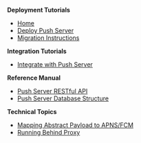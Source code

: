 **Deployment Tutorials**

- [Home](./Readme.md)
- [Deploy Push Server](./Deploying-Push-Server.md)
- [Migration Instructions](./Migration-Instructions.md)

**Integration Tutorials**

- [Integrate with Push Server](./Push-Server-Integration.md)

**Reference Manual**

- [Push Server RESTful API](./Push-Server-API.md)
- [Push Server Database Structure](./Push-Server-Database.md)

**Technical Topics**

- [Mapping Abstract Payload to APNS/FCM](./Push-Message-Payload-Mapping.md)
- [Running Behind Proxy](./Running-Behind-Proxy.md)

